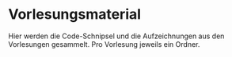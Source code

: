 # Vorlesungsmaterial

Hier werden die Code-Schnipsel und die Aufzeichnungen aus den Vorlesungen gesammelt.
Pro Vorlesung jeweils ein Ordner.